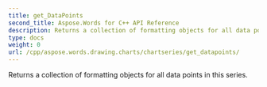 ```yaml
---
title: get_DataPoints
second_title: Aspose.Words for C++ API Reference
description: Returns a collection of formatting objects for all data points in this series. 
type: docs
weight: 0
url: /cpp/aspose.words.drawing.charts/chartseries/get_datapoints/
---
```


Returns a collection of formatting objects for all data points in this series. 

